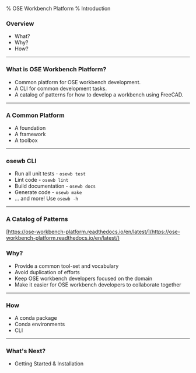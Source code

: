 % OSE Workbench Platform
% Introduction

### Overview

* What?
* Why?
* How?

---

### What is OSE Workbench Platform?

* Common platform for OSE workbench development.
* A CLI for common development tasks.
* A catalog of patterns for how to develop a workbench using FreeCAD.

---

### A Common Platform

* A foundation
* A framework
* A toolbox

---

### osewb CLI

* Run all unit tests - `osewb test`
* Lint code - `osewb lint`
* Build documentation - `osewb docs`
* Generate code - `osewb make`
* ... and more! Use `osewb -h`

---

### A Catalog of Patterns

[https://ose-workbench-platform.readthedocs.io/en/latest/](https://ose-workbench-platform.readthedocs.io/en/latest/)

### Why?

* Provide a common tool-set and vocabulary
* Avoid duplication of efforts
* Keep OSE workbench developers focused on the domain
* Make it easier for OSE workbench developers to collaborate together

---

### How

* A conda package
* Conda environments
* CLI

---

### What's Next?

* Getting Started & Installation
